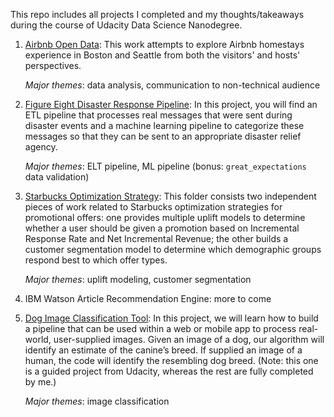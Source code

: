 This repo includes all projects I completed and my thoughts/takeaways during the course of Udacity Data Science Nanodegree.

1. [Airbnb Open Data](airbnb_supply_demand): This work attempts to explore Airbnb homestays experience in Boston and 
Seattle from both the visitors' and hosts' perspectives.  

    *Major themes*: data analysis, communication to non-technical audience
2. [Figure Eight Disaster Response Pipeline](figure8_disaster_response_pipelines): In this project, you will find an ETL 
pipeline that processes real messages that were sent during disaster events and a machine learning pipeline to categorize 
these messages so that they can be sent to an appropriate disaster relief agency.  

    *Major themes*: ELT pipeline, ML pipeline (bonus: `great_expectations` data validation)
     
3. [Starbucks Optimization Strategy](starbucks_optimization_strategy): This folder consists two independent pieces of 
work related to Starbucks optimization strategies for promotional offers: one provides multiple uplift models to determine 
whether a user should be given a promotion based on Incremental Response Rate and Net Incremental Revenue; the other builds 
a customer segmentation model to determine which demographic groups respond best to which offer types.  
  
    *Major themes*: uplift modeling, customer segmentation
    
4. IBM Watson Article Recommendation Engine: more to come

5. [Dog Image Classification Tool](dog_breed_classifier): In this project, we will learn how to build a pipeline that can 
be used within a web or mobile app to process real-world, user-supplied images.  Given an image of a dog, our algorithm 
will identify an estimate of the canine’s breed.  If supplied an image of a human, the code will identify the resembling 
dog breed. (Note: this one is a guided project from Udacity, whereas the rest are fully completed by me.)

    *Major themes*: image classification